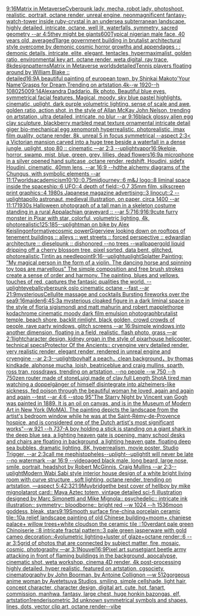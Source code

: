 [9:16](https://www.ebank.nz/aiartgenerator?category=9%3A16)[Matrix in Metaverse](https://www.ebank.nz/aiartgenerator?category=Matrix%20in%20Metaverse)[Cyberpunk lady, mecha, robot lady, photoshoot, realistic, portrait, octane render, unreal engine, neon](https://www.ebank.nz/aiartgenerator?category=Cyberpunk%20lady%2C%20mecha%2C%20robot%20lady%2C%20photoshoot%2C%20realistic%2C%20portrait%2C%20octane%20render%2C%20unreal%20engine%2C%20neon)[magnificent fantasy-watch-tower inside ruby-crystal in an undersea subterranean landscape, highly detailed, intricate, octane, well lit, waterfalls, symmetry, sacred geometry --ar 4:5](https://www.ebank.nz/aiartgenerator?category=magnificent%20fantasy-watch-tower%20inside%20ruby-crystal%20in%20an%20undersea%20subterranean%20landscape%2C%20highly%20detailed%2C%20intricate%2C%20octane%2C%20well%20lit%2C%20waterfalls%2C%20symmetry%2C%20sacred%20geometry%20--ar%204%3A5)[they might be giants](https://www.ebank.nz/aiartgenerator?category=they%20might%20be%20giants)[600](https://www.ebank.nz/aiartgenerator?category=600)[Typical nigerian male face, 40 years old, averaged](https://www.ebank.nz/aiartgenerator?category=Typical%20nigerian%20male%20face%2C%2040%20years%20old%2C%20averaged)[1](https://www.ebank.nz/aiartgenerator?category=1)[large government building in brutalist architectural style overcome by demonic cosmic horror growths and appendages : : demonic details, intricate, elite, elegant, tentacles, hypermaximalist, golden ratio, environmental key art, octane render, weta digital, ray trace, 8k](https://www.ebank.nz/aiartgenerator?category=large%20government%20building%20in%20brutalist%20architectural%20style%20overcome%20by%20demonic%20cosmic%20horror%20growths%20and%20appendages%20%3A%20%3A%20demonic%20details%2C%20intricate%2C%20elite%2C%20elegant%2C%20tentacles%2C%20hypermaximalist%2C%20golden%20ratio%2C%20environmental%20key%20art%2C%20octane%20render%2C%20weta%20digital%2C%20ray%20trace%2C%208k)[design](https://www.ebank.nz/aiartgenerator?category=design)[patterns](https://www.ebank.nz/aiartgenerator?category=patterns)[Matrix in Metaverse worlds](https://www.ebank.nz/aiartgenerator?category=Matrix%20in%20Metaverse%20worlds)[detailed](https://www.ebank.nz/aiartgenerator?category=detailed)[Tennis players floating around by William Blake :: detailed](https://www.ebank.nz/aiartgenerator?category=Tennis%20players%20floating%20around%20by%20William%20Blake%20%3A%3A%20detailed)[16:9](https://www.ebank.nz/aiartgenerator?category=16%3A9)[A beautiful painting of european town, by Shinkai Makoto'Your Name'Grasps for Dream,Trending on artstation,4k--w 1920--h 1080](https://www.ebank.nz/aiartgenerator?category=A%C2%A0beautiful%C2%A0painting%C2%A0of%C2%A0european%C2%A0town%2C%C2%A0by%20Shinkai%20Makoto%27Your%20Name%27Grasps%20for%20Dream%2CTrending%C2%A0on%C2%A0artstation%2C4k--w%201920--h%201080)[2500](https://www.ebank.nz/aiartgenerator?category=2500)[9:14](https://www.ebank.nz/aiartgenerator?category=9%3A14)[Alexandra Daddario. 8k photo. Beautiful blue eyes, symmetrical facial features. Magical, moody, sky blue pastel highlights. cinematic, uplight, dark purple volumetric lighting. sense of scale and awe, golden ratio, action shot, in the style of Allan McKay John Nelson, trending on artstation, ultra detailed, intricate, no blur --ar 9:16](https://www.ebank.nz/aiartgenerator?category=Alexandra%20Daddario.%208k%20photo.%20Beautiful%20blue%20eyes%2C%20symmetrical%20facial%20features.%20Magical%2C%20moody%2C%20sky%20blue%20pastel%20highlights.%20cinematic%2C%20uplight%2C%20dark%20purple%20volumetric%20lighting.%20sense%20of%20scale%20and%20awe%2C%20golden%20ratio%2C%20action%20shot%2C%20in%20the%20style%20of%20Allan%20McKay%20John%20Nelson%2C%20trending%20on%20artstation%2C%20ultra%20detailed%2C%20intricate%2C%20no%20blur%20--ar%209%3A16)[black glossy alien egg clay sculpture, blackberry marbled meat texture ornamental intricate detail giger bio-mechanical  egg xenomorph  hyperrealistic, photorealistic, imax film quality, octane render, 8k, unreal 5 in focus symmetrical --aspect 2:3](https://www.ebank.nz/aiartgenerator?category=black%20glossy%20alien%20egg%20clay%20sculpture%2C%20blackberry%20marbled%20meat%20texture%20ornamental%20intricate%20detail%20giger%20bio-mechanical%20%20egg%20xenomorph%20%20hyperrealistic%2C%20photorealistic%2C%20imax%20film%20quality%2C%20octane%20render%2C%208k%2C%20unreal%205%20in%20focus%20symmetrical%20--aspect%202%3A3)[< a Victorian mansion carved into a huge tree beside a waterfall in a dense jungle, uplight, stop 80 :: cinematic —ar 2:3 --uplight](https://www.ebank.nz/aiartgenerator?category=%3C%20a%20Victorian%20mansion%20carved%20into%20a%20huge%20tree%20beside%20a%20waterfall%20in%20a%20dense%20jungle%2C%20uplight%2C%20stop%2080%20%3A%3A%20cinematic%20%E2%80%94ar%202%3A3%20--uplight)[vapor](https://www.ebank.nz/aiartgenerator?category=vapor)[16:9](https://www.ebank.nz/aiartgenerator?category=16%3A9)[kelpie, horror, swamp, mist, blue, green, grey, lillies, dead flowers](https://www.ebank.nz/aiartgenerator?category=kelpie%2C%20horror%2C%20swamp%2C%20mist%2C%20blue%2C%20green%2C%20grey%2C%20lillies%2C%20dead%20flowers)[16:9](https://www.ebank.nz/aiartgenerator?category=16%3A9)[a microphone  in a silver opened hand suitcase ,octane render, redshift, Houdini, sidefx Houdini, cinematic, 40mm lens, --ar 16:9 --hd](https://www.ebank.nz/aiartgenerator?category=a%20microphone%20%20in%20a%20silver%20opened%20hand%20suitcase%20%2Coctane%20render%2C%20redshift%2C%20Houdini%2C%20sidefx%20Houdini%2C%20cinematic%2C%2040mm%20lens%2C%20--ar%2016%3A9%20--hd)[the alchemy diagrams of the Chungus, with symbolic elements --ar 11:17](https://www.ebank.nz/aiartgenerator?category=the%20alchemy%20diagrams%20of%20the%20Chungus%2C%20with%20symbolic%20elements%20--ar%2011%3A17)[worlds](https://www.ebank.nz/aiartgenerator?category=worlds)[academicism](https://www.ebank.nz/aiartgenerator?category=academicism)[10:10](https://www.ebank.nz/aiartgenerator?category=10%3A10)[::0.75](https://www.ebank.nz/aiartgenerator?category=%3A%3A0.75)[midjourney::6 m&J logo::8 liminal space inside the spaceship::6 UFO::4 depth of field::-0.7 35mm film, silkscreen print graphics::4 1980s Japanese magazine advertising::3 linocut::2 --uplight](https://www.ebank.nz/aiartgenerator?category=midjourney%3A%3A6%20m%26J%20logo%3A%3A8%20liminal%20space%20inside%20the%20spaceship%3A%3A6%20UFO%3A%3A4%20depth%20of%20field%3A%3A-0.7%2035mm%20film%2C%20silkscreen%20print%20graphics%3A%3A4%201980s%20Japanese%20magazine%20advertising%3A%3A3%20linocut%3A%3A2%20--uplight)[apollo astronaut, medieval illustration, on paper, circa 1400 --ar 11:17](https://www.ebank.nz/aiartgenerator?category=apollo%20astronaut%2C%20medieval%20illustration%2C%20on%20paper%2C%20circa%201400%20--ar%2011%3A17)[1930s Halloween photograph of a tall man in a skeleton costume standing in a rural Appalachian graveyard :: --ar 5:7](https://www.ebank.nz/aiartgenerator?category=1930s%20Halloween%20photograph%20of%20a%20tall%20man%20in%20a%20skeleton%20costume%20standing%20in%20a%20rural%20Appalachian%20graveyard%20%3A%3A%20--ar%205%3A7)[16:9](https://www.ebank.nz/aiartgenerator?category=16%3A9)[16:9](https://www.ebank.nz/aiartgenerator?category=16%3A9)[cute furry monster in Pixar with star, colorful, volumetric lighting, 4k, photorealistic](https://www.ebank.nz/aiartgenerator?category=cute%20furry%20monster%20in%20Pixar%20with%20star%2C%20colorful%2C%20volumetric%20lighting%2C%204k%2C%20photorealistic)[125:185](https://www.ebank.nz/aiartgenerator?category=125%3A185)[--uplight](https://www.ebank.nz/aiartgenerator?category=--uplight)[man on bike by Alex Keisling](https://www.ebank.nz/aiartgenerator?category=man%20on%20bike%20by%20Alex%20Keisling)[onformative](https://www.ebank.nz/aiartgenerator?category=onformative)[cosmic power](https://www.ebank.nz/aiartgenerator?category=cosmic%20power)[Giger](https://www.ebank.nz/aiartgenerator?category=Giger)[view looking down on rooftops of tenement buildings :: alleys :: wet streets :: forced perspective :: edwardian architecture :: dieselpunk :: dishonored --no trees --wallpaper](https://www.ebank.nz/aiartgenerator?category=view%20looking%20down%20on%20rooftops%20of%20tenement%20buildings%20%3A%3A%20alleys%20%3A%3A%20wet%20streets%20%3A%3A%20forced%20perspective%20%3A%3A%20edwardian%20architecture%20%3A%3A%20dieselpunk%20%3A%3A%20dishonored%20--no%20trees%20--wallpaper)[gold liquid dripping off a cherry blossom tree, pixel sorted, data bent, glitched, photorealistic,](https://www.ebank.nz/aiartgenerator?category=gold%20liquid%20dripping%20off%20a%20cherry%20blossom%20tree%2C%20pixel%20sorted%2C%20data%20bent%2C%20glitched%2C%20photorealistic%2C)[Tintin as needlepoint](https://www.ebank.nz/aiartgenerator?category=Tintin%20as%20needlepoint)[9:16](https://www.ebank.nz/aiartgenerator?category=9%3A16)[--uplight](https://www.ebank.nz/aiartgenerator?category=--uplight)[uplight](https://www.ebank.nz/aiartgenerator?category=uplight)[Splatter Painting: “My magical person in the form of a violin. The dancing horse and spinning toy tops are marvellous” The simple composition and free brush strokes create a sense of order and harmony. The painting, blues and yellows, touches of red, captures the fantasic qualities the world. --uplight](https://www.ebank.nz/aiartgenerator?category=Splatter%20Painting%3A%20%E2%80%9CMy%20magical%20person%20in%20the%20form%20of%20a%20violin.%20The%20dancing%20horse%20and%20spinning%20toy%20tops%20are%20marvellous%E2%80%9D%20The%20simple%20composition%20and%20free%20brush%20strokes%20create%20a%20sense%20of%20order%20and%20harmony.%20The%20painting%2C%20blues%20and%20yellows%2C%20touches%20of%20red%2C%20captures%20the%20fantasic%20qualities%20the%20world.%20--uplight)[eyeball](https://www.ebank.nz/aiartgenerator?category=eyeball)[cyberpunk oslo cinematic octane --fast --ar 21:9](https://www.ebank.nz/aiartgenerator?category=cyberpunk%20oslo%20cinematic%20octane%20--fast%20--ar%2021%3A9)[mysterious](https://www.ebank.nz/aiartgenerator?category=mysterious)[Cellulite massage and cocktails Bursting fireworks over the sea](https://www.ebank.nz/aiartgenerator?category=Cellulite%20massage%20and%20cocktails%20Bursting%20fireworks%20over%20the%20sea)[9:16](https://www.ebank.nz/aiartgenerator?category=9%3A16)[maiden](https://www.ebank.nz/aiartgenerator?category=maiden)[6:4](https://www.ebank.nz/aiartgenerator?category=6%3A4)[5:3](https://www.ebank.nz/aiartgenerator?category=5%3A3)[a mysterious cloaked figure in a dark liminal space in the style of floria sigismondi and matt mahurin and robert mapplethorpe kodachrome cinematic moody dark film emulsion photograph](https://www.ebank.nz/aiartgenerator?category=a%20mysterious%20cloaked%20figure%20in%20a%20dark%20liminal%20space%20in%20the%20style%20of%20floria%20sigismondi%20and%20matt%20mahurin%20and%20robert%20mapplethorpe%20kodachrome%20cinematic%20moody%20dark%20film%20emulsion%20photograph)[brutalist temple, beach shore, backlit rimlight, black golden, crowd crowds of people, rave party windows, glitch screens --ar 16:9](https://www.ebank.nz/aiartgenerator?category=brutalist%20temple%2C%20beach%20shore%2C%20backlit%20rimlight%2C%20black%20golden%2C%20crowd%20crowds%20of%20people%2C%20rave%20party%20windows%2C%20glitch%20screens%20--ar%2016%3A9)[simple windows into another dimension, floating in a field, realistic, flash photo, grass —ar 2:1](https://www.ebank.nz/aiartgenerator?category=simple%20windows%20into%20another%20dimension%2C%20floating%20in%20a%20field%2C%20realistic%2C%20flash%20photo%2C%20grass%20%E2%80%94ar%202%3A1)[light](https://www.ebank.nz/aiartgenerator?category=light)[character design, kidney organ in the style of pixar](https://www.ebank.nz/aiartgenerator?category=character%20design%2C%20kidney%20organ%20in%20the%20style%20of%20pixar)[house helicopter, technical specs](https://www.ebank.nz/aiartgenerator?category=house%20helicopter%2C%20technical%20specs)[](https://www.ebank.nz/aiartgenerator?category=)[Protector Of the Ancients:: cryengine very detailed render, very realistic render, elegant render, rendered in unreal engine and cryengine --ar 2:3](https://www.ebank.nz/aiartgenerator?category=Protector%20Of%20the%20Ancients%3A%3A%20cryengine%20very%20detailed%20render%2C%20very%20realistic%20render%2C%20elegant%20render%2C%20rendered%20in%20unreal%20engine%20and%20cryengine%20--ar%202%3A3)[--uplight](https://www.ebank.nz/aiartgenerator?category=--uplight)[boy](https://www.ebank.nz/aiartgenerator?category=boy)[half a peach，clean background，by thomas kindkade, alphonse mucha, loish, beatriceblue and craig mullins, sparth, ross tran, rossdraws, trending on artstation, --no people --w 750 --h 750](https://www.ebank.nz/aiartgenerator?category=half%20a%20peach%EF%BC%8Cclean%20background%EF%BC%8Cby%20thomas%20kindkade%2C%20alphonse%20mucha%2C%20loish%2C%20beatriceblue%20and%20craig%20mullins%2C%20sparth%2C%20ross%20tran%2C%20rossdraws%2C%20trending%20on%20artstation%2C%20--no%20people%20--w%20750%20--h%20750)[zen router made of stone](https://www.ebank.nz/aiartgenerator?category=zen%20router%20made%20of%20stone)[Luigi,made of clay,full Length Shot](https://www.ebank.nz/aiartgenerator?category=Luigi%2Cmade%20of%20clay%2Cfull%20Length%20Shot)[A tired man watching a doppelgänger of himself disintegrate into alzheimers-like sickness, fed poison through the beautiful woman he loved, again and again and again --test --ar 4:6 --stop 95](https://www.ebank.nz/aiartgenerator?category=A%20tired%20man%20watching%20a%20doppelg%C3%A4nger%20of%20himself%20disintegrate%20into%20alzheimers-like%20sickness%2C%20fed%20poison%20through%20the%20beautiful%20woman%20he%20loved%2C%20again%20and%20again%20and%20again%20--test%20--ar%204%3A6%20--stop%2095)["The Starry Night by Vincent van Gogh was painted in 1889.  It is an oil on canvas, and is in the Museum of Modern Art in New York (MoMA).  The painting depicts the landscape from the artist's bedroom window while he was at the Saint-Rémy-de-Provence hospice, and is considered one of the Dutch artist's most significant works"--w 921 --h 737](https://www.ebank.nz/aiartgenerator?category=%22The%20Starry%20Night%20by%20Vincent%20van%20Gogh%20was%20painted%20in%201889.%20%20It%20is%20an%20oil%20on%20canvas%2C%20and%20is%20in%20the%20Museum%20of%20Modern%20Art%20in%20New%20York%20%28MoMA%29.%20%20The%20painting%20depicts%20the%20landscape%20from%20the%20artist%27s%20bedroom%20window%20while%20he%20was%20at%20the%20Saint-R%C3%A9my-de-Provence%20hospice%2C%20and%20is%20considered%20one%20of%20the%20Dutch%20artist%27s%20most%20significant%20works%22--w%20921%20--h%20737)[-](https://www.ebank.nz/aiartgenerator?category=-)[A boy holding a stick is standing on a giant shark in the deep blue sea, a lighting heaven gate is opening, many school desks and chairs are floating in background, a lighting heaven gate, floating deep sea bubbles, dramatic lighting, 8K, hyperrealism, movie poster, Studio Trigger, --ar 2:3](https://www.ebank.nz/aiartgenerator?category=A%20boy%20holding%20a%20stick%20is%20standing%20on%20a%20giant%20shark%20in%20the%20deep%20blue%20sea%2C%20a%20lighting%20heaven%20gate%20is%20opening%2C%20many%20school%20desks%20and%20chairs%20are%20floating%20in%20background%2C%20a%20lighting%20heaven%20gate%2C%20floating%20deep%20sea%20bubbles%2C%20dramatic%20lighting%2C%208K%2C%20hyperrealism%2C%20movie%20poster%2C%20Studio%20Trigger%2C%20--ar%202%3A3)[call me mephistopheles](https://www.ebank.nz/aiartgenerator?category=call%20me%20mephistopheles)[--uplight](https://www.ebank.nz/aiartgenerator?category=--uplight)[--uplight](https://www.ebank.nz/aiartgenerator?category=--uplight)[It will never be late --no watermark --ar 16:9 --video](https://www.ebank.nz/aiartgenerator?category=It%20will%20never%20be%20late%20--no%20watermark%20--ar%2016%3A9%20--video)[aged black male, long beard, large nose, smile, portrait, headshot by Robert McGinnis, Craig Mullins --ar 2:3](https://www.ebank.nz/aiartgenerator?category=aged%20black%20male%2C%20long%20beard%2C%20large%20nose%2C%20smile%2C%20portrait%2C%20headshot%20by%20Robert%20McGinnis%2C%20Craig%20Mullins%20--ar%202%3A3)[--uplight](https://www.ebank.nz/aiartgenerator?category=--uplight)[Modern Wabi Sabi style interior house design of a white bright living room with curve structure , soft lighting, octane render, trending on artstation, —aspect 5:4](https://www.ebank.nz/aiartgenerator?category=Modern%20Wabi%20Sabi%20style%20interior%20house%20design%20of%20a%20white%20bright%20living%20room%20with%20curve%20structure%20%2C%20soft%20lighting%2C%20octane%20render%2C%20trending%20on%20artstation%2C%20%E2%80%94aspect%205%3A4)[2:3](https://www.ebank.nz/aiartgenerator?category=2%3A3)[21:9](https://www.ebank.nz/aiartgenerator?category=21%3A9)[Muybridge](https://www.ebank.nz/aiartgenerator?category=Muybridge)[the best cover of hellboy by mike mignola](https://www.ebank.nz/aiartgenerator?category=the%20best%20cover%20of%20hellboy%20by%20mike%20mignola)[tarot card:: Maya Aztec totem, vintage detailed sci-fi illustration designed by Marc Simonetti and Mike Mignola:: psychedelic:: intricate ink illustration:: symmetry:: bloodborne:: bright red  --w 1024 --h 1536](https://www.ebank.nz/aiartgenerator?category=tarot%20card%3A%3A%20Maya%20Aztec%20totem%2C%20vintage%20detailed%20sci-fi%20illustration%20designed%20by%20Marc%20Simonetti%20and%20Mike%20Mignola%3A%3A%20psychedelic%3A%3A%20intricate%20ink%20illustration%3A%3A%20symmetry%3A%3A%20bloodborne%3A%3A%20bright%20red%20%20--w%201024%20--h%201536)[moon goddess, bleak, stars](https://www.ebank.nz/aiartgenerator?category=moon%20goddess%2C%20bleak%2C%20stars)[9:19](https://www.ebank.nz/aiartgenerator?category=9%3A19)[Smooth surface fine-china porcelain ceramic tile::10a relief landscape painting of old Chinese building+moom+ chaniese palace+ willow trees+white cloudson the ceramic tile ::10verdant pale green Chinoiserie  ::8 intricate fractal pattern::3 pale green jasperware with gold cameo decoration::4volumetric lighting+luster of glaze+octane render::6 --ar 3:5](https://www.ebank.nz/aiartgenerator?category=Smooth%20surface%20fine-china%20porcelain%20ceramic%20tile%3A%3A10a%20relief%20landscape%20painting%20of%20old%20Chinese%20building%2Bmoom%2B%20chaniese%20palace%2B%20willow%20trees%2Bwhite%20cloudson%20the%20ceramic%20tile%20%3A%3A10verdant%20pale%20green%20Chinoiserie%20%20%3A%3A8%20intricate%20fractal%20pattern%3A%3A3%20pale%20green%20jasperware%20with%20gold%20cameo%20decoration%3A%3A4volumetric%20lighting%2Bluster%20of%20glaze%2Boctane%20render%3A%3A6%20--ar%203%3A5)[grid of photos that are connected by subject matter, fire, mosaic, cosmic, photography —ar 3:1](https://www.ebank.nz/aiartgenerator?category=grid%20of%20photos%20that%20are%20connected%20by%20subject%20matter%2C%20fire%2C%20mosaic%2C%20cosmic%2C%20photography%20%E2%80%94ar%203%3A1)[Nouvel](https://www.ebank.nz/aiartgenerator?category=Nouvel)[16:9](https://www.ebank.nz/aiartgenerator?category=16%3A9)[Pixel art sunset](https://www.ebank.nz/aiartgenerator?category=Pixel%20art%20sunset)[giant beetle army attacking in front of flaming buildings in the background, apocalypse, cinematic shot, weta workshop, cinema 4D render, 4k post-processing highly detailed, hyper realistic, featured on artstation, cgsociety, cinematography by John Boorman, by Antoine Collignon —w 512](https://www.ebank.nz/aiartgenerator?category=giant%20beetle%20army%20attacking%20in%20front%20of%20flaming%20buildings%20in%20the%20background%2C%20apocalypse%2C%20cinematic%20shot%2C%20weta%20workshop%2C%20cinema%204D%20render%2C%204k%20post-processing%20highly%20detailed%2C%20hyper%20realistic%2C%20featured%20on%20artstation%2C%20cgsociety%2C%20cinematography%20by%20John%20Boorman%2C%20by%20Antoine%20Collignon%20%E2%80%94w%20512)[gorgeous anime woman by Avetetsuya Studios, smiling, simple cellshade, light hair, concept character, character design, digital art, cute, hot, fanart, commission, manhwa, fantasy, large chest, huge honkin bazongas, elf, artstation](https://www.ebank.nz/aiartgenerator?category=gorgeous%20anime%20woman%20by%20Avetetsuya%20Studios%2C%20smiling%2C%20simple%20cellshade%2C%20light%20hair%2C%20concept%20character%2C%20character%20design%2C%20digital%20art%2C%20cute%2C%20hot%2C%20fanart%2C%20commission%2C%20manhwa%2C%20fantasy%2C%20large%20chest%2C%20huge%20honkin%20bazongas%2C%20elf%2C%20artstation)[1](https://www.ebank.nz/aiartgenerator?category=1)[render](https://www.ebank.nz/aiartgenerator?category=render)[isometric 3d unknown symmetrical symbols  and shapes, lines, dots, vector clip art, octane render](https://www.ebank.nz/aiartgenerator?category=isometric%203d%20unknown%20symmetrical%20symbols%20%20and%20shapes%2C%20lines%2C%20dots%2C%20vector%20clip%20art%2C%20octane%20render)[--vibe](https://www.ebank.nz/aiartgenerator?category=--vibe)